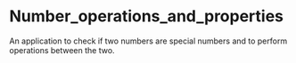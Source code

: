 # Number_operations_and_properties
An application to check if two numbers are special numbers and to perform operations between the two.
